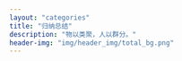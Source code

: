 ```yaml
---
layout: "categories"
title: "归纳总结"
description: "物以类聚，人以群分。"
header-img: "img/header_img/total_bg.png"
---
```

